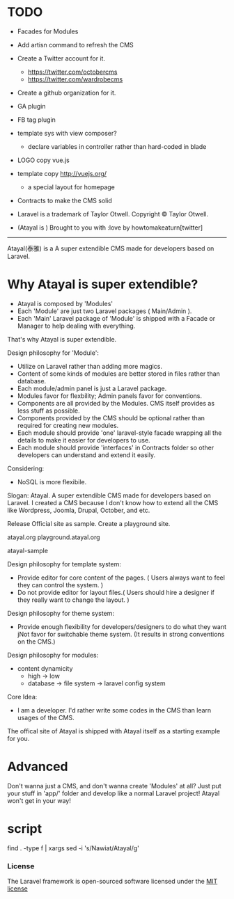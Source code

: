 # TODO
* Facades for Modules
* Add artisn command to refresh the CMS
* Create a Twitter account for it.
  - https://twitter.com/octobercms
  - https://twitter.com/wardrobecms
* Create a github organization for it.
* GA plugin
* FB tag plugin
* template sys with view composer?
  - declare variables in controller rather than hard-coded in blade
* LOGO copy vue.js
* template copy http://vuejs.org/ 
  - a special layout for homepage
* Contracts to make the CMS solid
* Laravel is a trademark of Taylor Otwell. Copyright © Taylor Otwell.

* (Atayal is ) Brought to you with :love by howtomakeaturn[twitter]

----------------------------------------------------------

Atayal(泰雅) is a A super extendible CMS made for developers based on Laravel.

# Why Atayal is super extendible?
* Atayal is composed by 'Modules'
* Each 'Module' are just two Laravel packages ( Main/Admin ).
* Each 'Main' Laravel package of 'Module' is shipped with a Facade or Manager to help dealing with everything.

That's why Atayal is super extendible.

Design philosophy for 'Module':
* Utilize on Laravel rather than adding more magics.
* Content of some kinds of modules are better stored in files rather than database.
* Each module/admin panel is just a Laravel package.
* Modules favor for flexbility; Admin panels favor for conventions.
* Components are all provided by the Modules. CMS itself provides as less stuff as possible.
* Components provided by the CMS should be optional rather than required for creating new modules.
* Each module should provide 'one' laravel-style facade wrapping all the details to make it easier for developers to use.
* Each module should provide 'interfaces' in Contracts folder so other developers can understand and extend it easily.

Considering:
* NoSQL is more flexibile.

Slogan: Atayal. A super extendible CMS made for developers based on Laravel.
I created a CMS because I don't know how to extend all the CMS like Wordpress, Joomla, Drupal, October, and etc.

Release Official site as sample.
Create a playground site.

atayal.org
playground.atayal.org

atayal-sample

Design philosophy for template system:
* Provide editor for core content of the pages. ( Users always want to feel they can control the system. )
* Do not provide editor for layout files.( Users should hire a designer if they really want to change the layout. )

Design philosophy for theme system:
* Provide enough flexibility for developers/designers to do what they want
jNot favor for switchable theme system. (It results in strong conventions on the CMS.)

Design philosophy for modules:
* content dynamicity
    - high -> low
    - database -> file system -> laravel config system

Core Idea:
  - I am a developer. I'd rather write some codes in the CMS than learn usages of the CMS.

The offical site of Atayal is shipped with Atayal itself as a starting example for you.

# Advanced
Don't wanna just a CMS, and don't wanna create 'Modules' at all?
Just put your stuff in 'app/' folder and develop like a normal Laravel project!
Atayal won't get in your way!


# script
find . -type f | xargs sed -i  's/Nawiat/Atayal/g'

### License

The Laravel framework is open-sourced software licensed under the [MIT license](http://opensource.org/licenses/MIT)
